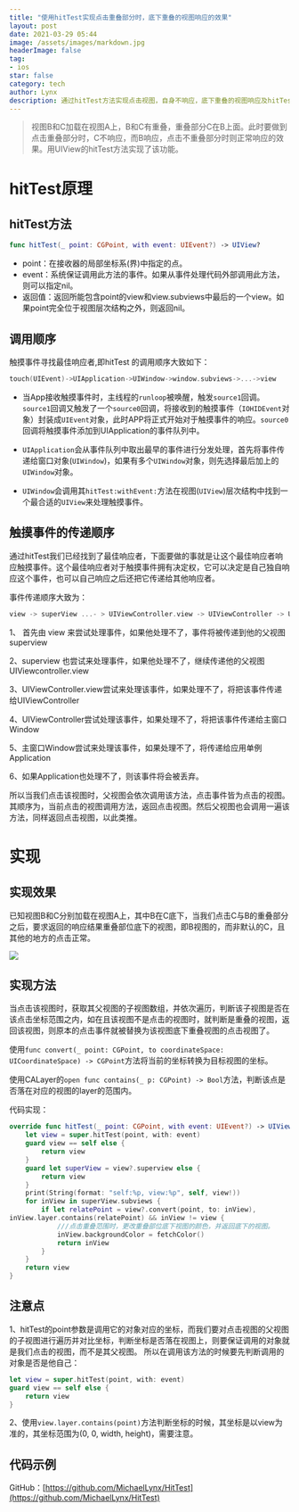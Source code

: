 ```yaml
---
title: "使用hitTest实现点击重叠部分时，底下重叠的视图响应的效果"
layout: post
date: 2021-03-29 05:44
image: /assets/images/markdown.jpg
headerImage: false
tag:
- ios
star: false
category: tech
author: Lynx
description: 通过hitTest方法实现点击视图，自身不响应，底下重叠的视图响应及hitTest原理的介绍。
---
```




> 视图B和C加载在视图A上，B和C有重叠，重叠部分C在B上面。此时要做到点击重叠部分时，C不响应，而B响应，点击不重叠部分时则正常响应的效果。用UIView的hitTest方法实现了该功能。



# hitTest原理

## hitTest方法

```swift
func hitTest(_ point: CGPoint, with event: UIEvent?) -> UIView?
```

- point：在接收器的局部坐标系(界)中指定的点。
- event：系统保证调用此方法的事件。如果从事件处理代码外部调用此方法，则可以指定nil。
- 返回值：返回所能包含point的view和view.subviews中最后的一个view。如果point完全位于视图层次结构之外，则返回nil。



## 调用顺序

触摸事件寻找最佳响应者,即hitTest 的调用顺序大致如下：

```swift
touch(UIEvent)->UIApplication->UIWindow->window.subviews->...->view
```

- 当App接收触摸事件时，主线程的`runloop`被唤醒，触发`source1`回调。`source1`回调又触发了一个`source0`回调，将接收到的触摸事件（`IOHIDEvent`对象）封装成`UIEvent`对象，此时APP将正式开始对于触摸事件的响应。`source0`回调将触摸事件添加到UIApplication的事件队列中。

- `UIApplication`会从事件队列中取出最早的事件进行分发处理，首先将事件传递给窗口对象(`UIWindow`)，如果有多个`UIWindow`对象，则先选择最后加上的`UIWindow`对象。

- `UIWindow`会调用其`hitTest:withEvent:`方法在视图(`UIView`)层次结构中找到一个最合适的`UIView`来处理触摸事件。



## 触摸事件的传递顺序

通过hitTest我们已经找到了最佳响应者，下面要做的事就是让这个最佳响应者响应触摸事件。这个最佳响应者对于触摸事件拥有决定权，它可以决定是自己独自响应这个事件，也可以自己响应之后还把它传递给其他响应者。

事件传递顺序大致为：

```swift
view -> superView ...- > UIViewController.view -> UIViewController -> UIWindow -> UIApplication -> 事件丢弃
```

1、 首先由 view 来尝试处理事件，如果他处理不了，事件将被传递到他的父视图superview

2、superview 也尝试来处理事件，如果他处理不了，继续传递他的父视图
 UIViewcontroller.view

3、UIViewController.view尝试来处理该事件，如果处理不了，将把该事件传递给UIViewController

4、UIViewController尝试处理该事件，如果处理不了，将把该事件传递给主窗口Window

5、主窗口Window尝试来处理该事件，如果处理不了，将传递给应用单例Application

6、如果Application也处理不了，则该事件将会被丢弃。



所以当我们点击该视图时，父视图会依次调用该方法，点击事件皆为点击的视图。其顺序为，当前点击的视图调用方法，返回点击视图。然后父视图也会调用一遍该方法，同样返回点击视图，以此类推。



# 实现

## 实现效果

已知视图B和C分别加载在视图A上，其中B在C底下，当我们点击C与B的重叠部分之后，要求返回的响应结果重叠部位底下的视图，即B视图的，而非默认的C，且其他的地方的点击正常。

![](https://i.niupic.com/images/2021/04/02/9glh.png)

## 实现方法

当点击该视图时，获取其父视图的子视图数组，并依次遍历，判断该子视图是否在该点击坐标范围之内，如在且该视图不是点击的视图时，就判断是重叠的视图，返回该视图，则原本的点击事件就被替换为该视图底下重叠视图的点击视图了。

使用`func convert(_ point: CGPoint, to coordinateSpace: UICoordinateSpace) -> CGPoint`方法将当前的坐标转换为目标视图的坐标。

使用CALayer的`open func contains(_ p: CGPoint) -> Bool`方法，判断该点是否落在对应的视图的layer的范围内。

代码实现：

~~~swift
override func hitTest(_ point: CGPoint, with event: UIEvent?) -> UIView? {
    let view = super.hitTest(point, with: event)
    guard view == self else {
        return view
    }
    guard let superView = view?.superview else {
        return view
    }
    print(String(format: "self:%p, view:%p", self, view!))
    for inView in superView.subviews {
        if let relatePoint = view?.convert(point, to: inView),
inView.layer.contains(relatePoint) && inView != view {
            ///点击重叠范围时，更改重叠部位底下视图的颜色，并返回底下的视图。
            inView.backgroundColor = fetchColor()
            return inView
        }
    }
    return view
}
~~~



## 注意点

1、hitTest的point参数是调用它的对象对应的坐标，而我们要对点击视图的父视图的子视图进行遍历并对比坐标，判断坐标是否落在视图上，则要保证调用的对象就是我们点击的视图，而不是其父视图。
所以在调用该方法的时候要先判断调用的对象是否是他自己：

```swift
let view = super.hitTest(point, with: event)
guard view == self else {
    return view
}

```

2、使用`view.layer.contains(point)`方法判断坐标的时候，其坐标是以view为准的，其坐标范围为(0, 0, width, height)，需要注意。



## 代码示例

GitHub：[https://github.com/MichaelLynx/HitTest](https://github.com/MichaelLynx/HitTest)

